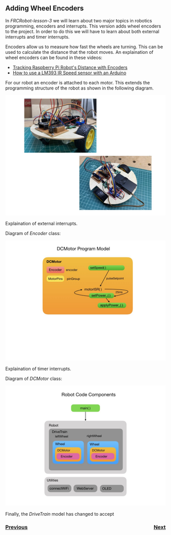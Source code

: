 ## <a name="code"></a>Adding Wheel Encoders
In <i>FRCRobot-lesson-3</i> we will learn about two major topics in robotics programming, encoders and interrupts. This version adds wheel encoders to the project. In order to do this we will have to learn about both external interrupts and timer interrupts.

Encoders allow us to measure how fast the wheels are turning. This can be used to calculate the distance that the robot moves. An explaination of wheel encoders can be found in these videos:
- [Tracking Raspberry Pi Robot's Distance with Encoders](https://www.youtube.com/watch?v=cLtMcqRetO0)
- [How to use a LM393 IR Speed sensor with an Arduino](https://www.youtube.com/watch?v=9848QETGd_k&t=666s)

For our robot an encoder is attached to each motor.  This extends the programming structure of the robot as shown in the following diagram.

![Robot Model](images/FRCRobot/FRCRobot.002.jpeg)

Explaination of external interrupts.

Diagram of <i>Encoder</i> class:

![Encoder](images/FRCRobot/FRCRobot.004.jpeg)

Explaination of timer interrupts.

Diagram of <i>DCMotor</i> class:

![DCMotor](images/FRCRobot/FRCRobot.003.jpeg)

Finally, the <i>DriveTrain</i> model has changed to accept 
<h3><span style="float:left">
<a href="code2">Previous</a></span>
<span style="float:right">
<a href="code4">Next</a></span></h3>